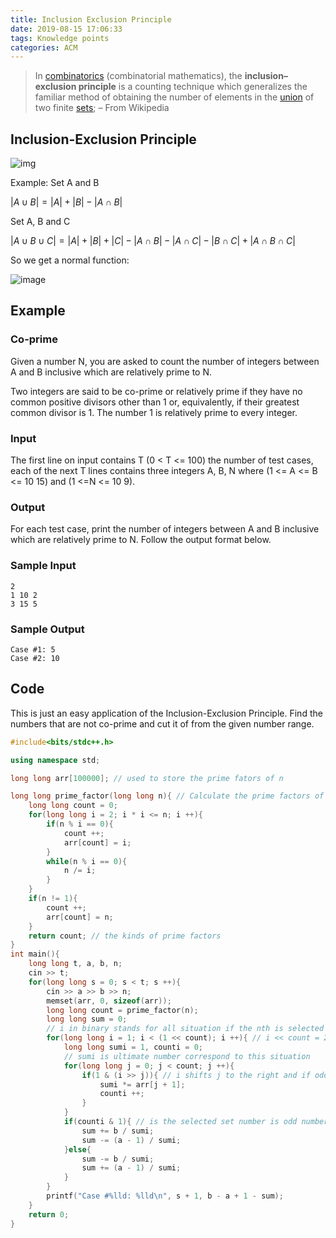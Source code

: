 ```yaml
---
title: Inclusion Exclusion Principle
date: 2019-08-15 17:06:33
tags: Knowledge points
categories: ACM
---
```


>  In [combinatorics](https://en.wikipedia.org/wiki/Combinatorics) (combinatorial mathematics), the **inclusion–exclusion principle** is a counting technique which generalizes the familiar method of obtaining the number of elements in the [union](https://en.wikipedia.org/wiki/Union_(set_theory)) of two finite [sets](https://en.wikipedia.org/wiki/Set_(mathematics)); – From Wikipedia

<!--more-->

## Inclusion-Exclusion Principle

![img](https://upload.wikimedia.org/wikipedia/commons/thumb/4/42/Inclusion-exclusion.svg/220px-Inclusion-exclusion.svg.png)

Example: Set A and B

$|A∪B|=|A|+|B|−|A∩B|$

Set A, B and C

$|A∪B∪C|=|A|+|B|+|C|−|A∩B|−|A∩C|−|B∩C|+|A∩B∩C|$

So we get a normal function:



![image](https://imgconvert.csdnimg.cn/aHR0cHM6Ly9nc3MyLmJkc3RhdGljLmNvbS85Zm8zZFNhZ194STRraEdrcG9XSzFIRjZoaHkvYmFpa2UvcyUzRDU5Mi9zaWduPTNlZjFmZmJmMWZkOGJjM2VjMjA4MDZjM2IwOGFhNmM4LzBmZjQxYmQ1YWQ2ZWRkYzQwM2FhZmU3ZTNmZGJiNmZkNTM2NjMzZTEuanBn)

## Example

### Co-prime

Given a number N, you are asked to count the number of integers between A and B inclusive which are relatively prime to N. 

Two integers are said to be co-prime or relatively prime if they have no common positive divisors other than 1 or, equivalently, if their greatest common divisor is 1. The number 1 is relatively prime to every integer.

### Input

 The first line on input contains T (0 < T <= 100) the number of test cases, each of the next T lines contains three integers A, B, N where (1 <= A <= B <= 10 15) and (1 <=N <= 10 9).

### Output

 For each test case, print the number of integers between A and B inclusive which are relatively prime to N. Follow the output format below.

### Sample Input

```
2
1 10 2
3 15 5
```

### Sample Output

```
Case #1: 5
Case #2: 10
```

## Code

This is just an easy application of the Inclusion-Exclusion Principle. Find the numbers that are not co-prime and cut it of from the given number range.

```C++
#include<bits/stdc++.h>

using namespace std;

long long arr[100000]; // used to store the prime fators of n

long long prime_factor(long long n){ // Calculate the prime factors of n
	long long count = 0;
	for(long long i = 2; i * i <= n; i ++){
		if(n % i == 0){
			count ++;
			arr[count] = i;
		}
		while(n % i == 0){
			n /= i;
		}
	}
	if(n != 1){
		count ++;
		arr[count] = n;
	}
	return count; // the kinds of prime factors 
}
int main(){
	long long t, a, b, n;
	cin >> t;
	for(long long s = 0; s < t; s ++){
		cin >> a >> b >> n;
		memset(arr, 0, sizeof(arr));
		long long count = prime_factor(n);
		long long sum = 0; 
        // i in binary stands for all situation if the nth is selected
		for(long long i = 1; i < (1 << count); i ++){ // i << count = 2^count
			long long sumi = 1, counti = 0; 
            // sumi is ultimate number correspond to this situation
			for(long long j = 0; j < count; j ++){
				if(1 & (i >> j)){ // i shifts j to the right and if odd number
					sumi *= arr[j + 1];
					counti ++;
				}
			}
			if(counti & 1){ // is the selected set number is odd number
				sum += b / sumi;
				sum -= (a - 1) / sumi;
			}else{
				sum -= b / sumi;
				sum += (a - 1) / sumi;
			}
		}
		printf("Case #%lld: %lld\n", s + 1, b - a + 1 - sum);
	}
	return 0;
}
```